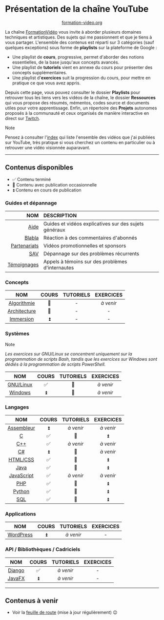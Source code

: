 # Présentation de la chaîne YouTube

<p align="center">
	<img src="https://formation-video.org/public/img/logo.png" alt=""><br>
	<a href="https://formation-video.org">formation-video.org</a>
</p>

La chaîne [FormationVidéo](https://www.youtube.com/formationvideo8) vous invite à aborder plusieurs domaines techniques et artistiques. Des sujets qui me passionnent et que je tiens à vous partager. L'ensemble des contenus est réparti sur 3 catégories (sauf quelques exceptions) sous forme de **playlists** sur la plateforme de Google :

+ Une playlist de **cours**, progressive, permet d'aborder des notions essentielles, de la base jusqu'aux concepts avancés.
+ Une playlist de **tutoriels** vient en annexe du cours pour présenter des concepts supplémentaires.
+ Une playlist d'**exercices** suit la progression du cours, pour mettre en pratique ce que vous avez appris.

Depuis cette page, vous pouvez consulter le dossier **Playlists** pour retrouver tous les liens vers les vidéos de la chaîne, le dossier **Ressources** qui vous propose des résumés, mémentos, codes source et documents utiles pour votre apprentissage. Enfin, un répertoire des **Projets** autonomes proposés à la communauté et ceux organisés de manière interactive en direct sur [Twitch](https://www.twitch.tv/jachampagne).

> [!NOTE]
> Pensez à consulter l'[index](https://github.com/jasonchampagne/FormationVideo/blob/master/Index.md) qui liste l'ensemble des vidéos que j'ai publiées sur YouTube, très pratique si vous cherchez un contenu en particulier ou à retrouver une vidéo visionnée auparavant.

---

## Contenus disponibles

+ ✅ Contenu terminé
+ 🔄 Contenu avec publication occasionnelle
+ ⏫ Contenu en cours de publication

### Guides et dépannage

|NOM|DESCRIPTION|
|--:|:--|
|[Aide](Playlists/aide.md)|Guides et vidéos explicatives sur des sujets généraux|
|[Blabla](Playlists/blabla.md)|Réaction à des commentaires d'abonnés|
|[Partenariats](Playlists/partenariats.md)|Vidéos promotionnelles et sponsors|
|[SAV](Playlists/sav.md)|Dépannage sur des problèmes récurrents|
|[Témoignages](Playlists/temoignages.md)|Appels à témoins sur des problèmes d'internautes|

### Concepts

|NOM|COURS|TUTORIELS|EXERCICES|
|:--:|:--:|:--:|:--:|
|[Algorithmie](Playlists/algorithmie.md)|🔄|-|_à venir_|
|[Architecture](Playlists/architecture.md)|🔄|-|-|
|[Immersion](Playlists/immersion.md)|⏫|-|-|

### Systèmes

> [!NOTE]
> _Les exercices sur GNU/Linux se concentrent uniquement sur la programmation de scripts Bash, tandis que les exercices sur Windows sont dédiés à la programmation de scripts PowerShell._

|NOM|COURS|TUTORIELS|EXERCICES|
|:--:|:--:|:--:|:--:|
|[GNU/Linux](Playlists/gnu-linux.md)|✅|🔄|_à venir_|
|[Windows](Playlists/windows.md)|⏫|🔄|_à venir_|

### Langages

|NOM|COURS|TUTORIELS|EXERCICES|
|:--:|:--:|:--:|:--:|
|[Assembleur](Playlists/assembleur.md)|⏫|_à venir_|_à venir_|
|[C](Playlists/c.md)|✅|🔄|⏫|
|[C++](Playlists/cpp.md)|✅|_à venir_|_à venir_|
|[C#](Playlists/csharp.md)|⏫|🔄|_à venir_|
|[HTML/CSS](Playlists/html-css.md)|✅|🔄|⏫|
|[Java](Playlists/java.md)|✅|🔄|⏫|
|[JavaScript](Playlists/javascript.md)|✅|_à venir_|_à venir_|
|[PHP](Playlists/php.md)|✅|🔄|⏫|
|[Python](Playlists/python.md)|✅|🔄|⏫|
|[SQL](Playlists/sql.md)|✅|🔄|⏫|

### Applications

|NOM|COURS|TUTORIELS|EXERCICES|
|:--:|:--:|:--:|:--:|
|[WordPress](Playlists/wordpress.md)|⏫|_à venir_|-|

### API / Bibliothèques / Cadriciels

|NOM|COURS|TUTORIELS|EXERCICES|
|:--:|:--:|:--:|:--:|
|[Django](Playlists/django.md)|✅|_à venir_|-|
|[JavaFX](Playlists/javafx.md)|⏫|_à venir_|-|

---

## Contenus à venir

+ Voir la [feuille de route](https://jasonchampagne.fr/annonces) (mise à jour régulièrement) 😉
